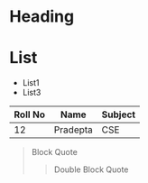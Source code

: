 # Heading

# List
+ List1
+ List3


| Roll No | Name | Subject |
| ------- | ---- | ------- |
| 12      | Pradepta | CSE |

> Block Quote
>> Double Block Quote

